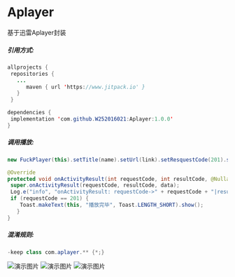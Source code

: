 # Aplayer
基于迅雷Aplayer封装

##### 引用方式:

```java
allprojects {
 repositories {
   ...
      maven { url 'https://www.jitpack.io' }
   }
 }
```

```java
dependencies {
 implementation 'com.github.W252016021:Aplayer:1.0.0'
}
```
##### 调用播放:

```java
new FuckPlayer(this).setTitle(name).setUrl(link).setResquestCode(201).start();//201用于回调播放完成事件，可空

@Override
protected void onActivityResult(int requestCode, int resultCode, @Nullable Intent data) {
 super.onActivityResult(requestCode, resultCode, data);
 Log.e("info", "onActivityResult: requestCode->" + requestCode + "|resultCode->" + resultCode);
 if (requestCode == 201) {
    Toast.makeText(this, "播放完毕", Toast.LENGTH_SHORT).show();
   }
}

```
##### 混淆规则:
```java
-keep class com.aplayer.** {*;}
```

![演示图片](https://raw.githubusercontent.com/W252016021/MyAplayer/master/ScreenShots/Screenshot_20190615-182732.jpg "演示图片")
![演示图片](https://raw.githubusercontent.com/W252016021/MyAplayer/master/ScreenShots/Screenshot_20190615-182748.jpg "演示图片")
![演示图片](https://raw.githubusercontent.com/W252016021/MyAplayer/master/ScreenShots/Screenshot_20190615-182752.jpg "演示图片")


